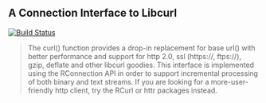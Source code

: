 A Connection Interface to Libcurl
---------------------------------

[![Build Status](https://travis-ci.org/jeroenooms/curl.svg?branch=master)](https://travis-ci.org/jeroenooms/curl)

> The curl() function provides a drop-in replacement for base url()
  with better performance and support for http 2.0, ssl (https://, ftps://),
  gzip, deflate and other libcurl goodies. This interface is implemented
  using the RConnection API in order to support incremental processing of
  both binary and text streams. If you are looking for a more-user-friendly
  http client, try the RCurl or httr packages instead.

